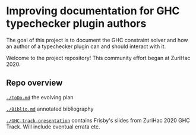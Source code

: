 # Improving documentation for GHC typechecker plugin authors

The goal of this project is to document the GHC constraint solver and
how an author of a typechecker plugin can and should interact with it.

Welcome to the project repository! This community effort began at
ZuriHac 2020.

## Repo overview

[`./ToDo.md`](./ToDo.md) the evolving plan

[`./Biblio.md`](./Biblio.md) annotated bibliography

[`./GHC-track-presentation`](./GHC-track-presentation) contains Frisby's slides from ZuriHac 2020 GHC Track. Will include eventual errata etc.
